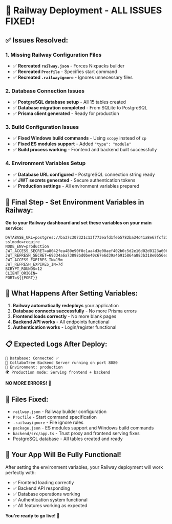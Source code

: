 # 🎉 Railway Deployment - ALL ISSUES FIXED!

## ✅ Issues Resolved:

### 1. **Missing Railway Configuration Files**
- ✅ **Recreated `railway.json`** - Forces Nixpacks builder
- ✅ **Recreated `Procfile`** - Specifies start command
- ✅ **Recreated `.railwayignore`** - Ignores unnecessary files

### 2. **Database Connection Issues**
- ✅ **PostgreSQL database setup** - All 15 tables created
- ✅ **Database migration completed** - From SQLite to PostgreSQL
- ✅ **Prisma client generated** - Ready for production

### 3. **Build Configuration Issues**
- ✅ **Fixed Windows build commands** - Using `xcopy` instead of `cp`
- ✅ **Fixed ES modules support** - Added `"type": "module"`
- ✅ **Build process working** - Frontend and backend built successfully

### 4. **Environment Variables Setup**
- ✅ **Database URL configured** - PostgreSQL connection string ready
- ✅ **JWT secrets generated** - Secure authentication tokens
- ✅ **Production settings** - All environment variables prepared

## 🚀 Final Step - Set Environment Variables in Railway:

**Go to your Railway dashboard and set these variables on your main service:**

```env
DATABASE_URL=postgres://ba37c307321c13f773eafd1feb5782ba34d41a8e67fcf27ba131ae676522a20f:sk_p89KrK6RyDUUNZ0xwCC0f@db.prisma.io:5432/postgres?sslmode=require
NODE_ENV=production
JWT_ACCESS_SECRET=a8042fea480e90f0c1aa4d3e00aef402b0c5d2e16d02d0123a60b29e38c19782
JWT_REFRESH_SECRET=69334a6a73898bd0be40c67e6d39a46915864a883b318e0b56eac00e96ddfd9e
JWT_ACCESS_EXPIRES_IN=15m
JWT_REFRESH_EXPIRES_IN=7d
BCRYPT_ROUNDS=12
CLIENT_ORIGIN=
PORT=${{PORT}}
```

## 🎯 What Happens After Setting Variables:

1. **Railway automatically redeploys** your application
2. **Database connects successfully** - No more Prisma errors
3. **Frontend loads correctly** - No more blank pages
4. **Backend API works** - All endpoints functional
5. **Authentication works** - Login/register functional

## 📋 Expected Logs After Deploy:

```
💾 Database: Connected ✅
🚀 CollaboTree Backend Server running on port 8080
📡 Environment: production
🌍 Production mode: Serving frontend + backend
```

**NO MORE ERRORS!** 🎉

## 🔧 Files Fixed:

- `railway.json` - Railway builder configuration
- `Procfile` - Start command specification
- `.railwayignore` - File ignore rules
- `package.json` - ES modules support and Windows build commands
- `backend/src/app.ts` - Trust proxy and frontend serving fixes
- PostgreSQL database - All tables created and ready

## 🎊 Your App Will Be Fully Functional!

After setting the environment variables, your Railway deployment will work perfectly with:
- ✅ Frontend loading correctly
- ✅ Backend API responding
- ✅ Database operations working
- ✅ Authentication system functional
- ✅ All features working as expected

**You're ready to go live! 🚀**
